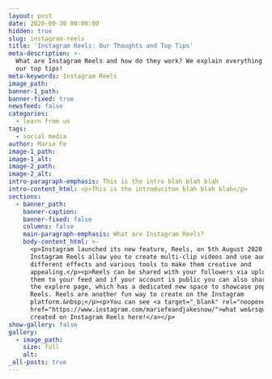 ```yaml
---
layout: post
date: 2020-09-30 00:00:00
hidden: true
slug: instagram-reels
title: 'Instagram Reels: Our Thoughts and Top Tips'
meta-description: >-
  What are Instagram Reels and how do they work? We explain everything and give
  our top tips!
meta-keywords: Instagram Reels
image_path:
banner-1_path:
banner-fixed: true
newsfeed: false
categories:
  - learn from us
tags:
  - social media
author: Marie Fe
image-1_path:
image-1_alt:
image-2_path:
image-2_alt:
intro-paragraph-emphasis: This is the intro blah blah blah
intro-content_html: <p>This is the introduciton blah blah blah</p>
sections:
  - banner_path:
    banner-caption:
    banner-fixed: false
    columns: false
    main-paragraph-emphasis: What are Instagram Reels?
    body-content_html: >-
      <p>Instagram launched its new feature, Reels, on 5th August 2020.
      Instagram Reels allow you to create multi-clip videos and use audio,
      different effects and various tools to make them creative and
      appealing.</p><p>Reels can be shared with your followers via uploading
      them to your feed and if your account is public you can also share them to
      the explore page, which has a dedicated new space to showcase popular
      Reels. Reels are another fun way to create on the Instagram
      platform.&nbsp;</p><p>You can see <a target="_blank" rel="noopener"
      href="https://www.instagram.com/mariefeandjakesnow/">what we&rsquo;ve
      created on Instagram Reels here!</a></p>
show-gallery: false
gallery:
  - image_path:
    size: full
    alt:
_all-posts: true
---
```


